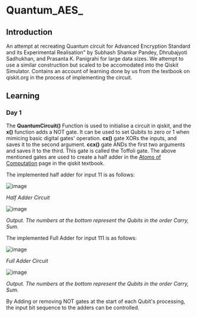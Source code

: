 # Quantum_AES_

## Introduction

An attempt at recreating Quantum circuit for Advanced Encryption Standard and its Experimental Realisation" by Subhash Shankar Pandey, Dhrubajyoti Sadhukhan, and Prasanta K. Panigrahi for large data sizes. We attempt to use a similar construction but scaled to be accomodated into the Qiskit Simulator. 
Contains an account of learning done by us from the textbook on qiskit.org in the process of implementing the circuit.

## Learning

### Day 1

The **QuantumCircuit()** Function is used to initialise a circuit in qiskit, and the **x()** function adds a NOT gate. It can be used to set Qubits to zero or 1 when mimicing basic digital gates' operation. __cx()__ gate XORs the inputs, and saves it to the second argument. __ccx()__ gate ANDs the first two arguments and saves it to the third. This gate is called the Toffoli gate.
The above mentioned gates are used to create a half adder in the [Atoms of Computation](https://qiskit.org/textbook/ch-states/atoms-computation.html) page in the qiskit textbook.

The implemented half adder for input 11 is as follows:

![image](https://user-images.githubusercontent.com/66631868/216019432-696fd1ef-2ecb-4f25-bef3-5e973af13dc9.png)

_Half Adder Circuit_

![image](https://user-images.githubusercontent.com/66631868/216019603-cfc74e38-1bd8-4549-9856-43dd6b90f604.png)

_Output. The numbers at the bottom represent the Qubits in the order Carry, Sum._

The implemented Full Adder for input 111 is as follows:

![image](https://user-images.githubusercontent.com/66631868/216019983-78f4028d-bcb9-493a-b9f7-af4335ccd26e.png)

_Full Adder Circuit_

![image](https://user-images.githubusercontent.com/66631868/216020094-832713ad-e854-4498-b64d-d4143c3d1800.png)

_Output. The numbers at the bottom represent the Qubits in the order Carry, Sum._

By Adding or removing NOT gates at the start of each Qubit's processing, the input bit sequence to the adders can be controlled.
